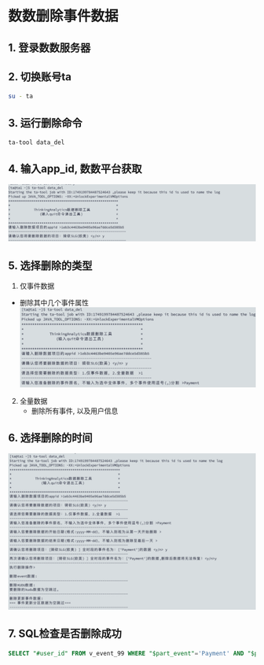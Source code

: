 # 数数删除事件数据

## 1. 登录数数服务器

## 2. 切换账号ta

```bash
su - ta
```

## 3. 运行删除命令

```bash
ta-tool data_del
```

## 4. 输入app_id, 数数平台获取

![alt text](image-1.png)

## 5. 选择删除的类型
1. 仅事件数据
- 删除其中几个事件属性
![alt text](image-2.png)
2. 全量数据
    - 删除所有事件, 以及用户信息
## 6. 选择删除的时间

![alt text](image-3.png)

## 7. SQL检查是否删除成功

```sql
SELECT "#user_id" FROM v_event_99 WHERE "$part_event"='Payment' AND "$part_date" is not null LIMIT 10
```